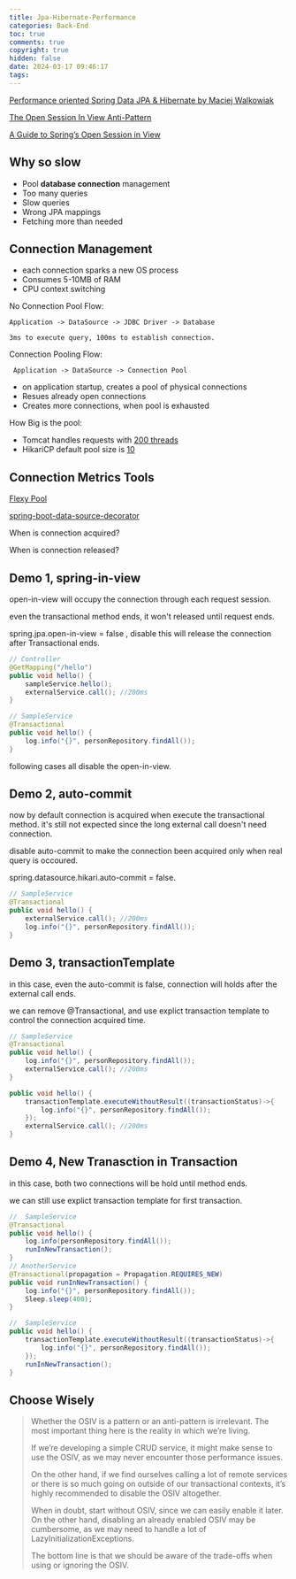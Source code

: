 ```yaml
---
title: Jpa-Hibernate-Performance
categories: Back-End
toc: true
comments: true
copyright: true
hidden: false
date: 2024-03-17 09:46:17
tags:
---
```


[Performance oriented Spring Data JPA & Hibernate by Maciej Walkowiak](https://www.youtube.com/watch?v=exqfB1WaqIw)

[The Open Session In View Anti-Pattern](https://vladmihalcea.com/the-open-session-in-view-anti-pattern/)

[A Guide to Spring’s Open Session in View](https://www.baeldung.com/spring-open-session-in-view)

<!--more-->


## Why so slow

- Pool **database connection** management
- Too many queries
- Slow queries
- Wrong JPA mappings
- Fetching more than needed


## Connection Management

- each connection sparks a new OS process
- Consumes 5-10MB of RAM
- CPU context switching


No Connection Pool Flow:

    Application -> DataSource -> JDBC Driver -> Database 

    3ms to execute query, 100ms to establish connection.

Connection Pooling Flow:

     Application -> DataSource -> Connection Pool
     
- on application startup, creates a pool of physical connections
- Resues already open connections
- Creates more connections, when pool is exhausted

   

How Big is the pool:

- Tomcat handles requests with [200 threads](https://docs.spring.io/spring-boot/docs/current/reference/html/application-properties.html#application-properties.server.server.tomcat.threads.max) 
- HikariCP default pool size is [10](https://docs.spring.io/spring-boot/docs/current/reference/html/application-properties.html#application-properties.data.spring.datasource.hikari)


## Connection Metrics Tools

[Flexy Pool](https://github.com/vladmihalcea/flexy-pool)

[spring-boot-data-source-decorator](https://github.com/gavlyukovskiy/spring-boot-data-source-decorator)

When is connection acquired?

When is connection released?


## Demo 1,  spring-in-view

open-in-view will occupy the connection through each request session.

even the transactional method ends, it won't released until request ends.

spring.jpa.open-in-view = false , disable this will release the connection after Transactional ends.

```java
// Controller
@GetMapping("/hello")
public void hello() {
    sampleService.hello();
    externalService.call(); //200ms
}

// SampleService 
@Transactional
public void hello() {
    log.info("{}", personRepository.findAll());
}
```

following cases all disable the open-in-view.

## Demo 2, auto-commit

now by default connection is acquired when execute the transactional method. it's still not expected since the long external call doesn't need connection.

disable auto-commit to make the connection been acquired only when real query is occoured.

spring.datasource.hikari.auto-commit = false.

```java
// SampleService 
@Transactional
public void hello() {
    externalService.call(); //200ms
    log.info("{}", personRepository.findAll());
}

```

## Demo 3, transactionTemplate
in this case, even the auto-commit is false, connection will holds after the external call ends.

we can remove @Transactional, and use explict transaction template to control the connection acquired time.

```java
// SampleService 
@Transactional
public void hello() {
    log.info("{}", personRepository.findAll());
    externalService.call(); //200ms
}

```

```java
public void hello() {
    transactionTemplate.executeWithoutResult((transactionStatus)->{
        log.info("{}", personRepository.findAll());
    });
    externalService.call(); //200ms
}
```

## Demo 4, New Tranasction in Transaction

in this case, both two connections will be hold until method ends.

we can still use explict transaction template for first transaction.
```java
//  SampleService
@Transactional
public void hello() {
    log.info(personRepository.findAll());
    runInNewTransaction();
}
// AnotherService
@Transactional(propagation = Propagation.REQUIRES_NEW)
public void runInNewTransaction() {
    log.info("{}", personRepository.findAll());
    Sleep.sleep(400);
}

```

```java
//  SampleService
public void hello() {
    transactionTemplate.executeWithoutResult((transactionStatus)->{
        log.info("{}", personRepository.findAll());
    });
    runInNewTransaction();
}
```

## Choose Wisely

> Whether the OSIV is a pattern or an anti-pattern is irrelevant. The most important thing here is the reality in which we’re living.
>
> If we’re developing a simple CRUD service, it might make sense to use the OSIV, as we may never encounter those performance issues.
>
> On the other hand, if we find ourselves calling a lot of remote services or there is so much going on outside of our transactional contexts, it’s highly recommended to disable the OSIV altogether. 
>
> When in doubt, start without OSIV, since we can easily enable it later. On the other hand, disabling an already enabled OSIV may be cumbersome, as we may need to handle a lot of LazyInitializationExceptions.
>
> The bottom line is that we should be aware of the trade-offs when using or ignoring the OSIV.